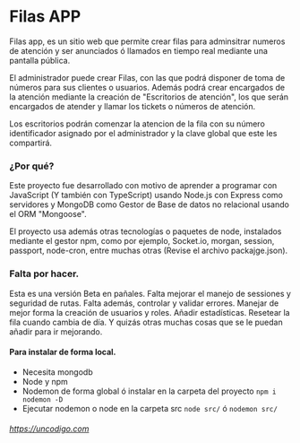 # Filas APP
Filas app, es un sitio web que permite crear filas para adminsitrar numeros de atención y ser anunciados ó llamados en tiempo real mediante una pantalla pública.

El administrador puede crear Filas, con las que podrá disponer de toma de números para sus clientes o usuarios. Además podrá crear encargados de la atención mediante la creación de "Escritorios de atención", los que serán encargados de atender y llamar los tickets o números de atención.

Los escritorios podrán comenzar la atencion de la fila con su número identificador asignado por el administrador y la clave global que este les compartirá.

### ¿Por qué?
Este proyecto fue desarrollado con motivo de aprender a programar con JavaScript (Y también con TypeScript) usando Node.js con Express como servidores y MongoDB como Gestor de Base de datos no relacional usando el ORM "Mongoose".

El proyecto usa además otras tecnologías o paquetes de node, instalados mediante el gestor npm, como por ejemplo, Socket.io, morgan, session, passport, node-cron, entre muchas otras (Revise el archivo packajge.json).

### Falta por hacer.
Esta es una versión Beta en pañales. Falta mejorar el manejo de sessiones y seguridad de rutas. Falta además, controlar y validar errores. Manejar de mejor forma la creación de usuarios y roles. Añadir estadísticas. Resetear la fila cuando cambia de día. Y quizás otras muchas cosas que se le puedan añadir para ir mejorando.

#### Para instalar de forma local.
- Necesita mongodb
- Node y npm
- Nodemon de forma global ó instalar en la carpeta del proyecto ``npm i nodemon -D``
- Ejecutar nodemon o node en la carpeta src ``node src/`` ó ``nodemon src/``

###### https://uncodigo.com